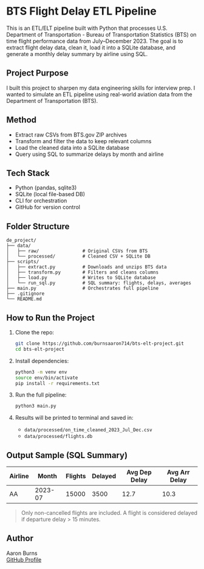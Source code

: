 # BTS Flight Delay ETL Pipeline

This is an ETL/ELT pipeline built with Python that processes U.S. Department of Transportation - Bureau of Transportation Statistics (BTS) on time flight performance data from July–December 2023. The goal is to extract flight delay data, clean it, load it into a SQLite database, and generate a monthly delay summary by airline using SQL.

## Project Purpose

I built this project to sharpen my data engineering skills for interview prep. I wanted to simulate an ETL pipeline using real-world aviation data from the Department of Transportation (BTS).

## Method 

- Extract raw CSVs from BTS.gov ZIP archives
- Transform and filter the data to keep relevant columns
- Load the cleaned data into a SQLite database
- Query using SQL to summarize delays by month and airline

## Tech Stack

- Python (pandas, sqlite3)
- SQLite (local file-based DB)
- CLI for orchestration
- GitHub for version control

## Folder Structure

```
de_project/
├── data/
│   ├── raw/                # Original CSVs from BTS
│   └── processed/          # Cleaned CSV + SQLite DB
├── scripts/
│   ├── extract.py          # Downloads and unzips BTS data
│   ├── transform.py        # Filters and cleans columns
│   ├── load.py             # Writes to SQLite database
│   └── run_sql.py          # SQL summary: flights, delays, averages
├── main.py                 # Orchestrates full pipeline
├── .gitignore
└── README.md
```

## How to Run the Project

1. Clone the repo:
   ```bash
   git clone https://github.com/burnsaaron714/bts-elt-project.git
   cd bts-elt-project
   ```

2. Install dependencies:
   ```bash
   python3 -m venv env
   source env/bin/activate
   pip install -r requirements.txt
   ```

3. Run the full pipeline:
   ```bash
   python3 main.py
   ```

4. Results will be printed to terminal and saved in:
   - `data/processed/on_time_cleaned_2023_Jul_Dec.csv`
   - `data/processed/flights.db`

## Output Sample (SQL Summary)

| Airline | Month     | Flights | Delayed | Avg Dep Delay | Avg Arr Delay |
|---------|-----------|---------|---------|----------------|----------------|
| AA      | 2023-07   | 15000   | 3500    | 12.7           | 10.3           |

> Only non-cancelled flights are included. A flight is considered delayed if departure delay > 15 minutes.

## Author

Aaron Burns  
[GitHub Profile](https://github.com/burnsaaron714)
